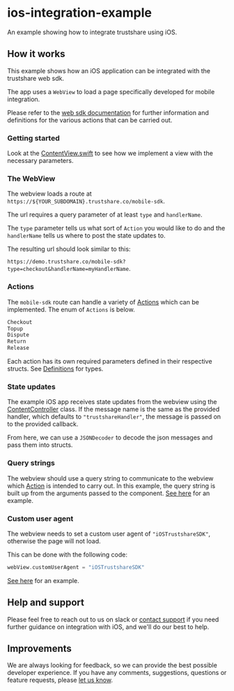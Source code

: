 # ios-integration-example
An example showing how to integrate trustshare using iOS.

## How it works
This example shows how an iOS application can be integrated with the trustshare web sdk.

The app uses a `WebView` to load a page specifically developed for mobile integration. 

Please refer to the [web sdk documentation](https://docs.trustshare.co/sdk/web-sdk) for further information and definitions for the various actions that can be carried out.

### Getting started

Look at the [ContentView.swift](/ios-integration-example/ContentView.swift) to see how we implement a view with the necessary parameters.

### The WebView
The webview loads a route at `https://${YOUR_SUBDOMAIN}.trustshare.co/mobile-sdk`.

The url requires a query parameter of at least `type` and `handlerName`.

The `type` parameter tells us what sort of `Action` you would like to do and the `handlerName` tells us where to post the state updates to.

The resulting url should look similar to this: 

`https://demo.trustshare.co/mobile-sdk?type=checkout&handlerName=myHandlerName`.

### Actions

The `mobile-sdk` route can handle a variety of [Actions](/ios-integration-example/Definitions.swift#L8-L14) which can be implemented. The enum of `Actions` is below. 

```swift
Checkout
Topup
Dispute
Return
Release
```

Each action has its own required parameters defined in their respective structs. See [Definitions](/ios-integration-example/Definitions.swift) for types.

### State updates
The example iOS app receives state updates from the webview using the [ContentController](/ios-integration-example/TrustshareView.swift#L9) class. 
If the message name is the same as the provided handler, which defaults to `"trustshareHandler"`, the message is passed on to the provided callback.

From here, we can use a `JSONDecoder` to decode the json messages and pass them into structs.

### Query strings
The webview should use a query string to communicate to the webview which [Action](/ios-integration-example/Definitions.swift#L8-L14) is intended to carry out.
In this example, the query string is built up from the arguments passed to the component. [See here](ios-integration-example/TrustshareView.swift#L91) for an example. 

### Custom user agent
The webview needs to set a custom user agent of `"iOSTrustshareSDK"`, otherwise the page will not load.

This can be done with the following code: 

```swift
webView.customUserAgent = "iOSTrustshareSDK"
```

[See here](/ios-integration-example/TrustshareView.swift#L149) for an example.

## Help and support

Please feel free to reach out to us on slack or [contact support](mailto:support@trustshare.co) if you need further guidance on integration with iOS, and we'll do our best to help.

## Improvements
We are always looking for feedback, so we can provide the best possible developer experience.
If you have any comments, suggestions, questions or feature requests, please [let us know](mailto:engineers@trustshare.co).
